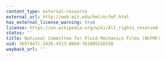 ```yaml
---
content_type: external-resource
external_url: http://web.mit.edu/hml/ncfmf.html
has_external_license_warning: true
license: https://en.wikipedia.org/wiki/All_rights_reserved
status: ''
title: National Committee for Fluid Mechanics Films (NCFMF)
uid: 3b5f4a7c-2426-4513-866d-761805216158
wayback_url: ''
---
```

